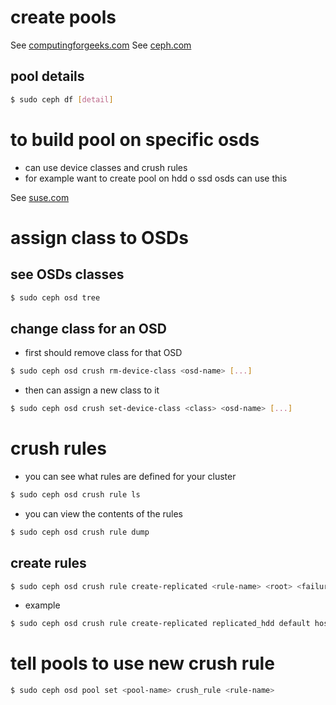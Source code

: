 # create pools
See [computingforgeeks.com](https://computingforgeeks.com/create-a-pool-in-ceph-storage-cluster/)
See [ceph.com](https://docs.ceph.com/en/latest/rados/operations/pools/)

## pool details
```bash
$ sudo ceph df [detail]
```

# to build pool on specific osds 
- can use device classes and crush rules
- for example want to create pool on hdd o ssd osds can use this

See [suse.com](https://www.suse.com/support/kb/doc/?id=000019699)
# assign class to OSDs
## see OSDs classes
```bash
$ sudo ceph osd tree
```
## change class for an OSD
- first should remove class for that OSD
```bash
$ sudo ceph osd crush rm-device-class <osd-name> [...]
```
- then can assign a new class to it
```bash
$ sudo ceph osd crush set-device-class <class> <osd-name> [...]
```
# crush rules
- you can see what rules are defined for your cluster
```bash
$ sudo ceph osd crush rule ls
```
- you can view the contents of the rules
```bash
$ sudo ceph osd crush rule dump
```
## create rules
```bash
$ sudo ceph osd crush rule create-replicated <rule-name> <root> <failure-domain> <class>
```
- example
```bash
$ sudo ceph osd crush rule create-replicated replicated_hdd default host hdd
```
# tell pools to use new crush rule
```bash
$ sudo ceph osd pool set <pool-name> crush_rule <rule-name>
```